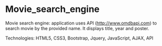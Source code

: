 # Movie_search_engine

Movie search engine: application uses API (http://www.omdbapi.com) to search movie by the provided name. 
It displays title, year and poster.

Technologies: HTML5, CSS3, Bootstrap, Jquery, JavaScript, AJAX, API
